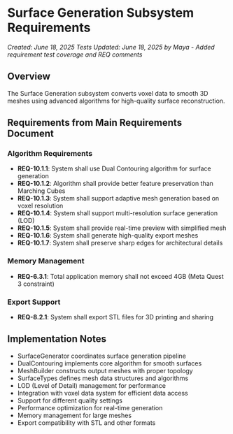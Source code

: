 # Surface Generation Subsystem Requirements
*Created: June 18, 2025*
*Tests Updated: June 18, 2025 by Maya - Added requirement test coverage and REQ comments*

## Overview
The Surface Generation subsystem converts voxel data to smooth 3D meshes using advanced algorithms for high-quality surface reconstruction.

## Requirements from Main Requirements Document

### Algorithm Requirements
- **REQ-10.1.1**: System shall use Dual Contouring algorithm for surface generation
- **REQ-10.1.2**: Algorithm shall provide better feature preservation than Marching Cubes
- **REQ-10.1.3**: System shall support adaptive mesh generation based on voxel resolution
- **REQ-10.1.4**: System shall support multi-resolution surface generation (LOD)
- **REQ-10.1.5**: System shall provide real-time preview with simplified mesh
- **REQ-10.1.6**: System shall generate high-quality export meshes
- **REQ-10.1.7**: System shall preserve sharp edges for architectural details

### Memory Management
- **REQ-6.3.1**: Total application memory shall not exceed 4GB (Meta Quest 3 constraint)

### Export Support
- **REQ-8.2.1**: System shall export STL files for 3D printing and sharing

## Implementation Notes
- SurfaceGenerator coordinates surface generation pipeline
- DualContouring implements core algorithm for smooth surfaces
- MeshBuilder constructs output meshes with proper topology
- SurfaceTypes defines mesh data structures and algorithms
- LOD (Level of Detail) management for performance
- Integration with voxel data system for efficient data access
- Support for different quality settings
- Performance optimization for real-time generation
- Memory management for large meshes
- Export compatibility with STL and other formats